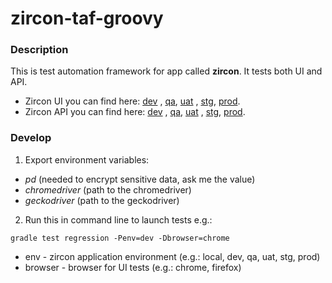 # zircon-taf-groovy

### Description

This is test automation framework for app called **zircon**. It tests both UI and API.

- Zircon UI you can find here: [dev](https://zircon-front-dev.herokuapp.com)
  , [qa](https://zircon-front-qa.herokuapp.com), [uat](https://zircon-front-uat.herokuapp.com)
  , [stg](https://zircon-front-stg.herokuapp.com), [prod](https://zircon-front-prod.herokuapp.com).
- Zircon API you can find here: [dev](https://zircon-back-dev.herokuapp.com)
  , [qa](https://zircon-back-qa.herokuapp.com), [uat](https://zircon-back-uat.herokuapp.com)
  , [stg](https://zircon-back-stg.herokuapp.com), [prod](https://zircon-back-prod.herokuapp.com).

### Develop

1. Export environment variables:

- _pd_ (needed to encrypt sensitive data, ask me the value)
- _chromedriver_ (path to the chromedriver)
- _geckodriver_ (path to the geckodriver)

2. Run this in command line to launch tests e.g.:

```shell
gradle test regression -Penv=dev -Dbrowser=chrome
```

- env - zircon application environment (e.g.: local, dev, qa, uat, stg, prod)
- browser - browser for UI tests (e.g.: chrome, firefox)
